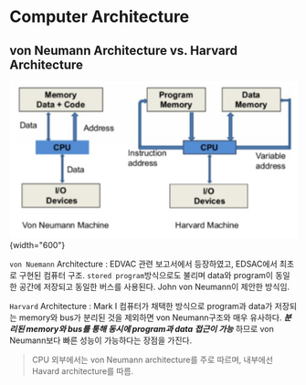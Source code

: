 # Computer Architecture

## von Neumann Architecture vs. Harvard Architecture

![](./img/vonNeumann_vs_Harvard.png){width="600"}

`von Nuemann` Architecture
: EDVAC 관련 보고서에서 등장하였고, EDSAC에서 최초로 구현된 컴퓨터 구조. `stored program`방식으로도 불리며 data와 program이 동일한 공간에 저장되고 동일한 버스를 사용된다. John von Neumann이 제안한 방식임.

`Harvard` Architecture
: Mark I 컴퓨터가 채택한 방식으로 program과 data가 저장되는 memory와 bus가 분리된 것을 제외하면 von Neumann구조와 매우 유사하다. ***분리된 memory와 bus를 통해 동시에 program과 data 접근이 가능*** 하므로 von Neumann보다 빠른 성능이 가능하다는 장점을 가진다.

> CPU 외부에서는 von Neumann architecture를 주로 따르며, 내부에선 Havard architecture를 따름.

